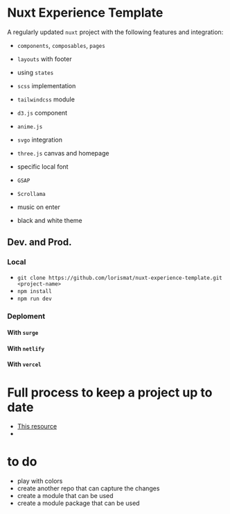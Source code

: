 # Nuxt Experience Template

A regularly updated `nuxt` project with the following features and integration: 

- `components`, `composables`, `pages`
- `layouts` with footer
- using `states`
- `scss` implementation
- `tailwindcss` module
- `d3.js` component
- `anime.js`
- `svgo` integration
- `three.js` canvas and homepage
- specific local font

- `GSAP`
- `Scrollama`
- music on enter
- black and white theme


## Dev. and Prod.

### Local

- `git clone https://github.com/lorismat/nuxt-experience-template.git <project-name>`
- `npm install`
- `npm run dev`

### Deploment

#### With `surge`

#### With `netlify`

#### With `vercel`

# Full process to keep a project up to date

- [This resource](https://www.dataschool.io/how-to-contribute-on-github/)
- 

# to do

- play with colors
- create another repo that can capture the changes
- create a module that can be used
- create a module package that can be used